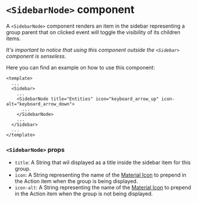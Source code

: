 # `<SidebarNode>` component

A `<SidebarNode>` component renders an item in the sidebar representing a group parent that on clicked event will toggle the visibility of its children items.

*It's important to notice that using this component outside the `<Sidebar>` component is senseless.*

Here you can find an example on how to use this component:

```vue
<template>
  ...
  <Sidebar>
    ...
    <SidebarNode title="Entities" icon="keyboard_arrow_up" icon-alt="keyboard_arrow_down">
      ...
    </SidebarNode>
    ...
  </Sidebar>
  ...
</template>
```

### `<SidebarNode>` props

-   `title`: A String that wil displayed as a title inside the sidebar item for this group.
-   `icon`: A String representing the name of the [Material Icon](https://material.io/icons/) to prepend in the Action item when the group is being displayed.
-   `icon-alt`: A String representing the name of the [Material Icon](https://material.io/icons/) to prepend in the Action item when the group is not being displayed.